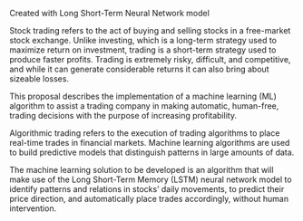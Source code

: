 Created with Long Short-Term Neural Network model

Stock trading refers to the act of buying and selling stocks in a free-market stock exchange. Unlike investing, which is a long-term strategy used to maximize return on investment, trading is a short-term strategy used to produce faster profits. Trading is extremely risky, difficult, and competitive, and while it can generate considerable returns it can also bring about sizeable losses.

This proposal describes the implementation of a machine learning (ML) algorithm to assist a trading company in making automatic, human-free, trading decisions with the purpose of increasing profitability.

Algorithmic trading refers to the execution of trading algorithms to place real-time trades in financial markets. Machine learning algorithms are used to build predictive models that distinguish patterns in large amounts of data.

The machine learning solution to be developed is an algorithm that will make use of the Long Short-Term Memory (LSTM) neural network model to identify patterns and relations in stocks’ daily movements, to predict their price direction, and automatically place trades accordingly, without human intervention.
